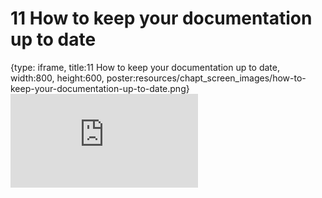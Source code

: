 # 11 How to keep your documentation up to date
 
{type: iframe, title:11 How to keep your documentation up to date, width:800, height:600, poster:resources/chapt_screen_images/how-to-keep-your-documentation-up-to-date.png}
![](https://jhudatascience.org/Documentation_and_Usability//no_toc/how-to-keep-your-documentation-up-to-date.html)
 

 
